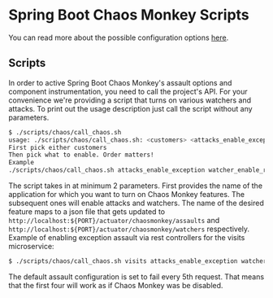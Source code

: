 # Spring Boot Chaos Monkey Scripts

You can read more about the possible configuration options [here](https://codecentric.github.io/chaos-monkey-spring-boot/latest/#_properties).

## Scripts

In order to active Spring Boot Chaos Monkey's assault options and component instrumentation, you need to call the project's API. For your convenience we're providing a script that turns on various watchers and attacks. To print out the usage description just call the script without any parameters.

```bash
$ ./scripts/chaos/call_chaos.sh
usage: ./scripts/chaos/call_chaos.sh: <customers> <attacks_enable_exception|attacks_enable_killapplication|attacks_enable_latency|attacks_enable_memory|watcher_enable_component|watcher_enable_controller|watcher_enable_repository|watcher_enable_restcontroller|watcher_enable_service|watcher_disable>
First pick either customers
Then pick what to enable. Order matters!
Example
./scripts/chaos/call_chaos.sh attacks_enable_exception watcher_enable_restcontroller
```

The script takes in at minimum 2 parameters. First provides the name of the application for which you want to turn on Chaos Monkey features. The subsequent ones will enable attacks and watchers. The name of the desired feature maps to a json file that gets updated to `http://localhost:${PORT}/actuator/chaosmonkey/assaults` and `http://localhost:${PORT}/actuator/chaosmonkey/watchers` respectively. Example of enabling exception assault via rest controllers for the visits microservice:

```bash
$ ./scripts/chaos/call_chaos.sh visits attacks_enable_exception watcher_enable_restcontroller
```

The default assault configuration is set to fail every 5th request. That means that the first four will work as if Chaos Monkey was be disabled.

